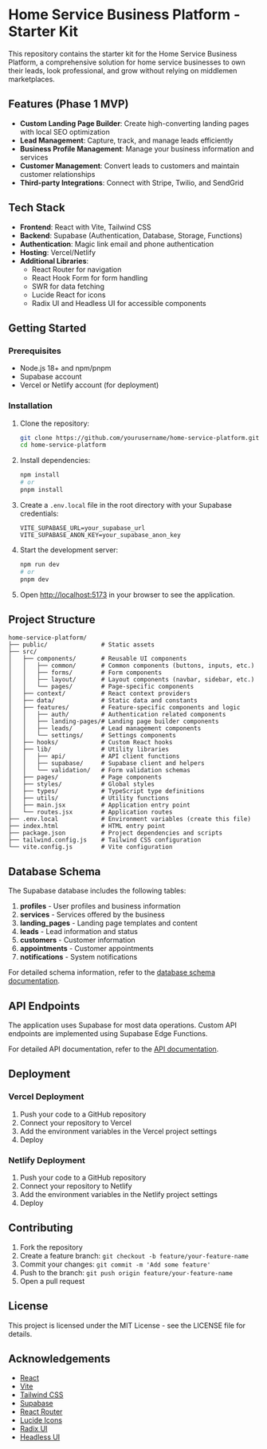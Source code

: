# Home Service Business Platform - Starter Kit

This repository contains the starter kit for the Home Service Business Platform, a comprehensive solution for home service businesses to own their leads, look professional, and grow without relying on middlemen marketplaces.

## Features (Phase 1 MVP)

- **Custom Landing Page Builder**: Create high-converting landing pages with local SEO optimization
- **Lead Management**: Capture, track, and manage leads efficiently
- **Business Profile Management**: Manage your business information and services
- **Customer Management**: Convert leads to customers and maintain customer relationships
- **Third-party Integrations**: Connect with Stripe, Twilio, and SendGrid

## Tech Stack

- **Frontend**: React with Vite, Tailwind CSS
- **Backend**: Supabase (Authentication, Database, Storage, Functions)
- **Authentication**: Magic link email and phone authentication
- **Hosting**: Vercel/Netlify
- **Additional Libraries**:
  - React Router for navigation
  - React Hook Form for form handling
  - SWR for data fetching
  - Lucide React for icons
  - Radix UI and Headless UI for accessible components

## Getting Started

### Prerequisites

- Node.js 18+ and npm/pnpm
- Supabase account
- Vercel or Netlify account (for deployment)

### Installation

1. Clone the repository:
   ```bash
   git clone https://github.com/yourusername/home-service-platform.git
   cd home-service-platform
   ```

2. Install dependencies:
   ```bash
   npm install
   # or
   pnpm install
   ```

3. Create a `.env.local` file in the root directory with your Supabase credentials:
   ```
   VITE_SUPABASE_URL=your_supabase_url
   VITE_SUPABASE_ANON_KEY=your_supabase_anon_key
   ```

4. Start the development server:
   ```bash
   npm run dev
   # or
   pnpm dev
   ```

5. Open [http://localhost:5173](http://localhost:5173) in your browser to see the application.

## Project Structure

```
home-service-platform/
├── public/               # Static assets
├── src/
│   ├── components/       # Reusable UI components
│   │   ├── common/       # Common components (buttons, inputs, etc.)
│   │   ├── forms/        # Form components
│   │   ├── layout/       # Layout components (navbar, sidebar, etc.)
│   │   └── pages/        # Page-specific components
│   ├── context/          # React context providers
│   ├── data/             # Static data and constants
│   ├── features/         # Feature-specific components and logic
│   │   ├── auth/         # Authentication related components
│   │   ├── landing-pages/# Landing page builder components
│   │   ├── leads/        # Lead management components
│   │   └── settings/     # Settings components
│   ├── hooks/            # Custom React hooks
│   ├── lib/              # Utility libraries
│   │   ├── api/          # API client functions
│   │   ├── supabase/     # Supabase client and helpers
│   │   └── validation/   # Form validation schemas
│   ├── pages/            # Page components
│   ├── styles/           # Global styles
│   ├── types/            # TypeScript type definitions
│   ├── utils/            # Utility functions
│   ├── main.jsx          # Application entry point
│   └── routes.jsx        # Application routes
├── .env.local            # Environment variables (create this file)
├── index.html            # HTML entry point
├── package.json          # Project dependencies and scripts
├── tailwind.config.js    # Tailwind CSS configuration
└── vite.config.js        # Vite configuration
```

## Database Schema

The Supabase database includes the following tables:

1. **profiles** - User profiles and business information
2. **services** - Services offered by the business
3. **landing_pages** - Landing page templates and content
4. **leads** - Lead information and status
5. **customers** - Customer information
6. **appointments** - Customer appointments
7. **notifications** - System notifications

For detailed schema information, refer to the [database schema documentation](./docs/database-schema.md).

## API Endpoints

The application uses Supabase for most data operations. Custom API endpoints are implemented using Supabase Edge Functions.

For detailed API documentation, refer to the [API documentation](./docs/api-endpoints.md).

## Deployment

### Vercel Deployment

1. Push your code to a GitHub repository
2. Connect your repository to Vercel
3. Add the environment variables in the Vercel project settings
4. Deploy

### Netlify Deployment

1. Push your code to a GitHub repository
2. Connect your repository to Netlify
3. Add the environment variables in the Netlify project settings
4. Deploy

## Contributing

1. Fork the repository
2. Create a feature branch: `git checkout -b feature/your-feature-name`
3. Commit your changes: `git commit -m 'Add some feature'`
4. Push to the branch: `git push origin feature/your-feature-name`
5. Open a pull request

## License

This project is licensed under the MIT License - see the LICENSE file for details.

## Acknowledgements

- [React](https://reactjs.org/)
- [Vite](https://vitejs.dev/)
- [Tailwind CSS](https://tailwindcss.com/)
- [Supabase](https://supabase.io/)
- [React Router](https://reactrouter.com/)
- [Lucide Icons](https://lucide.dev/)
- [Radix UI](https://www.radix-ui.com/)
- [Headless UI](https://headlessui.dev/)

